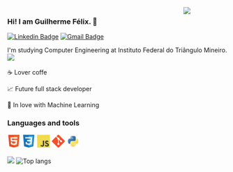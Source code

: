 <img src="https://img.icons8.com/ios/50/000000/my-computer--v1.png" width="100px" align="right"/>

### Hi! I am Guilherme Félix. 👋

[![Linkedin Badge](https://img.shields.io/badge/-LinkedIn-blue?style=flat-square&logo=Linkedin&logoColor=white&link=https://www.linkedin.com/in/gustavoabel10/)](https://www.linkedin.com/in/guilherme-f%C3%A9lix-rosa-81b365156/)
[![Gmail Badge](https://img.shields.io/badge/-Gmail-D14836?&style=flat-square&logo=Gmail&logoColor=white&link=mailto:gustavoabel.contato@gmail.com)](mailto:guilherme.felixrosa@gmail.com)

I'm studying Computer Engineering at Instituto Federal do Triângulo Mineiro. <img src="https://iftm.edu.br/visao/loader_noticia_imagem.php?src=IMAGEM_NOTICIA_4378.png" width="30px"/>

☕ Lover coffe

📈 Future full stack developer

🤖 In love with Machine Learning

### Languages and tools

<p align="left">
  <img src="https://raw.githubusercontent.com/devicons/devicon/master/icons/html5/html5-original.svg" alt="html" width="30" height="30"/>
   <img src="https://raw.githubusercontent.com/devicons/devicon/master/icons/css3/css3-original.svg" alt="css" width="30" height="30"/>
  <img src="https://raw.githubusercontent.com/devicons/devicon/master/icons/javascript/javascript-original.svg" alt="javascript" width="30" height="30"/> 
  <img src="https://raw.githubusercontent.com/devicons/devicon/master/icons/git/git-original.svg" alt="git" width="30" height="30"/>
  <img src="https://raw.githubusercontent.com/devicons/devicon/master/icons/python/python-original.svg" alt="python" width="30" height="30" /><br><br>
  <img src="https://github-readme-stats.vercel.app/api?username=Gui-Fe-Ro&show_icons=true&title_color=fff&icon_color=00d9ff&text_color=c9d1d9&bg_color=161b22"/>
  <img src="https://github-readme-stats.vercel.app/api/top-langs/?username=Gui-Fe-Ro&layout=compact&show_icons=true&title_color=fff&icon_color=fff&text_color=c9d1d9&bg_color=161b22" alt="Top langs" />
</p>
